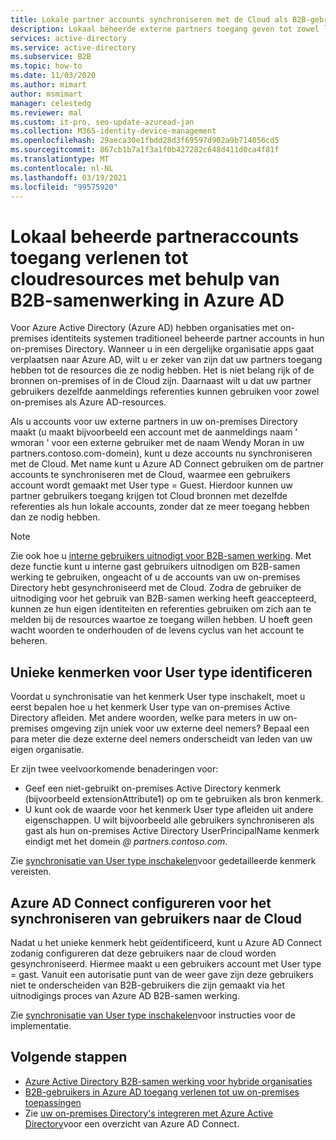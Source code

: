 ```yaml
---
title: Lokale partner accounts synchroniseren met de Cloud als B2B-gebruikers-Azure AD
description: Lokaal beheerde externe partners toegang geven tot zowel lokale als cloud resources met dezelfde referenties met Azure AD B2B-samen werking.
services: active-directory
ms.service: active-directory
ms.subservice: B2B
ms.topic: how-to
ms.date: 11/03/2020
ms.author: mimart
author: msmimart
manager: celestedg
ms.reviewer: mal
ms.custom: it-pro, seo-update-azuread-jan
ms.collection: M365-identity-device-management
ms.openlocfilehash: 29aeca30e1fbdd28d3f69597d902a9b714056cd5
ms.sourcegitcommit: 867cb1b7a1f3a1f0b427282c648d411d0ca4f81f
ms.translationtype: MT
ms.contentlocale: nl-NL
ms.lasthandoff: 03/19/2021
ms.locfileid: "99575920"
---
```

# <a name="grant-locally-managed-partner-accounts-access-to-cloud-resources-using-azure-ad-b2b-collaboration"></a>Lokaal beheerde partneraccounts toegang verlenen tot cloudresources met behulp van B2B-samenwerking in Azure AD

Voor Azure Active Directory (Azure AD) hebben organisaties met on-premises identiteits systemen traditioneel beheerde partner accounts in hun on-premises Directory. Wanneer u in een dergelijke organisatie apps gaat verplaatsen naar Azure AD, wilt u er zeker van zijn dat uw partners toegang hebben tot de resources die ze nodig hebben. Het is niet belang rijk of de bronnen on-premises of in de Cloud zijn. Daarnaast wilt u dat uw partner gebruikers dezelfde aanmeldings referenties kunnen gebruiken voor zowel on-premises als Azure AD-resources. 

Als u accounts voor uw externe partners in uw on-premises Directory maakt (u maakt bijvoorbeeld een account met de aanmeldings naam ' wmoran ' voor een externe gebruiker met de naam Wendy Moran in uw partners.contoso.com-domein), kunt u deze accounts nu synchroniseren met de Cloud. Met name kunt u Azure AD Connect gebruiken om de partner accounts te synchroniseren met de Cloud, waarmee een gebruikers account wordt gemaakt met User type = Guest. Hierdoor kunnen uw partner gebruikers toegang krijgen tot Cloud bronnen met dezelfde referenties als hun lokale accounts, zonder dat ze meer toegang hebben dan ze nodig hebben.

> [!NOTE]
> Zie ook hoe u [interne gebruikers uitnodigt voor B2B-samen werking](invite-internal-users.md). Met deze functie kunt u interne gast gebruikers uitnodigen om B2B-samen werking te gebruiken, ongeacht of u de accounts van uw on-premises Directory hebt gesynchroniseerd met de Cloud. Zodra de gebruiker de uitnodiging voor het gebruik van B2B-samen werking heeft geaccepteerd, kunnen ze hun eigen identiteiten en referenties gebruiken om zich aan te melden bij de resources waartoe ze toegang willen hebben. U hoeft geen wacht woorden te onderhouden of de levens cyclus van het account te beheren.

## <a name="identify-unique-attributes-for-usertype"></a>Unieke kenmerken voor User type identificeren

Voordat u synchronisatie van het kenmerk User type inschakelt, moet u eerst bepalen hoe u het kenmerk User type van on-premises Active Directory afleiden. Met andere woorden, welke para meters in uw on-premises omgeving zijn uniek voor uw externe deel nemers? Bepaal een para meter die deze externe deel nemers onderscheidt van leden van uw eigen organisatie.

Er zijn twee veelvoorkomende benaderingen voor:

- Geef een niet-gebruikt on-premises Active Directory kenmerk (bijvoorbeeld extensionAttribute1) op om te gebruiken als bron kenmerk. 
- U kunt ook de waarde voor het kenmerk User type afleiden uit andere eigenschappen. U wilt bijvoorbeeld alle gebruikers synchroniseren als gast als hun on-premises Active Directory UserPrincipalName kenmerk eindigt met het domein *\@ partners.contoso.com*.
 
Zie [synchronisatie van User type inschakelen](../hybrid/how-to-connect-sync-change-the-configuration.md#enable-synchronization-of-usertype)voor gedetailleerde kenmerk vereisten. 

## <a name="configure-azure-ad-connect-to-sync-users-to-the-cloud"></a>Azure AD Connect configureren voor het synchroniseren van gebruikers naar de Cloud

Nadat u het unieke kenmerk hebt geïdentificeerd, kunt u Azure AD Connect zodanig configureren dat deze gebruikers naar de cloud worden gesynchroniseerd. Hiermee maakt u een gebruikers account met User type = gast. Vanuit een autorisatie punt van de weer gave zijn deze gebruikers niet te onderscheiden van B2B-gebruikers die zijn gemaakt via het uitnodigings proces van Azure AD B2B-samen werking.

Zie [synchronisatie van User type inschakelen](../hybrid/how-to-connect-sync-change-the-configuration.md#enable-synchronization-of-usertype)voor instructies voor de implementatie.

## <a name="next-steps"></a>Volgende stappen

- [Azure Active Directory B2B-samen werking voor hybride organisaties](hybrid-organizations.md)
- [B2B-gebruikers in Azure AD toegang verlenen tot uw on-premises toepassingen](hybrid-cloud-to-on-premises.md)
- Zie [uw on-premises Directory's integreren met Azure Active Directory](../hybrid/whatis-hybrid-identity.md)voor een overzicht van Azure AD Connect.

